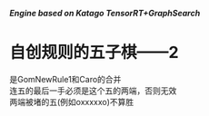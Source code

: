 ***Engine based on Katago TensorRT+GraphSearch***   
# 自创规则的五子棋——2   
是GomNewRule1和Caro的合并    
连五的最后一手必须是这个五的两端，否则无效    
两端被堵的五(例如oxxxxxo)不算胜       
